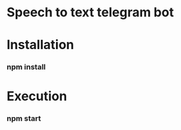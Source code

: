 # Speech to text telegram bot

<h1> Installation </h1>
<h3> npm install </h3>
<h1> Execution </h1>
<h3> npm start </h3>
